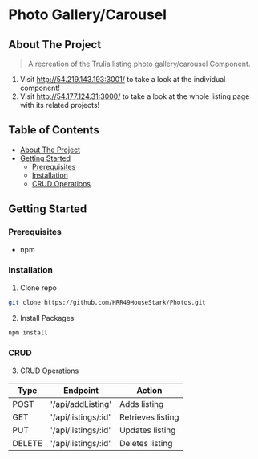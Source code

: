 # Photo Gallery/Carousel

## About The Project

> A recreation of the Trulia listing photo gallery/carousel Component.
1. Visit http://54.219.143.193:3001/ to take a look at the individual component!
1. Visit http://54.177.124.31:3000/ to take a look at the whole listing page with its related projects!

## Table of Contents

* [About The Project](#about-the-project)
* [Getting Started](#getting-started)
  * [Prerequisites](#prerequisites)
  * [Installation](#installation)
  * [CRUD Operations](#CRUD)

## Getting Started

### Prerequisites
* npm

### Installation
1. Clone repo
```sh
git clone https://github.com/HRR49HouseStark/Photos.git
```

2. Install Packages
```sh
npm install
```
### CRUD
3. CRUD Operations

| Type    | Endpoint           | Action            |
| ------- |--------------------| ------------------|
| POST    | '/api/addListing'  | Adds listing      |
| GET     | '/api/listings/:id'| Retrieves listing |
| PUT     | '/api/listings/:id'| Updates listing   |
| DELETE  | '/api/listings/:id'| Deletes listing   |
